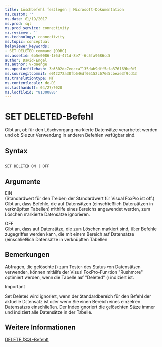 ```yaml
---
title: Löschbefehl festlegen | Microsoft-Dokumentation
ms.custom: ''
ms.date: 01/19/2017
ms.prod: sql
ms.prod_service: connectivity
ms.reviewer: ''
ms.technology: connectivity
ms.topic: conceptual
helpviewer_keywords:
- SET DELETED command [ODBC]
ms.assetid: 6b5e0086-156d-471d-8e7f-6c5fa9686cd5
author: David-Engel
ms.author: v-daenge
ms.openlocfilehash: 3b3302dc7eecca7135dab9dff5afa376169be0f1
ms.sourcegitcommit: e042272a38fb646df05152c676e5cbeae3f9cd13
ms.translationtype: MT
ms.contentlocale: de-DE
ms.lasthandoff: 04/27/2020
ms.locfileid: "81300880"
---
```

# <a name="set-deleted-command"></a>SET DELETED-Befehl
Gibt an, ob für den Löschvorgang markierte Datensätze verarbeitet werden und ob Sie zur Verwendung in anderen Befehlen verfügbar sind.  
  
## <a name="syntax"></a>Syntax  
  
```  
  
SET DELETED ON | OFF  
```  
  
## <a name="arguments"></a>Argumente  
 EIN  
 (Standardwert für den Treiber; der Standardwert für Visual FoxPro ist off.) Gibt an, dass Befehle, die auf Datensätzen (einschließlich Datensätzen in verknüpften Tabellen) mithilfe eines Bereichs angewendet werden, zum Löschen markierte Datensätze ignorieren.  
  
 OFF  
 Gibt an, dass auf Datensätze, die zum Löschen markiert sind, über Befehle zugegriffen werden kann, die mit einem Bereich auf Datensätze (einschließlich Datensätze in verknüpften Tabellen  
  
## <a name="remarks"></a>Bemerkungen  
 Abfragen, die gelöschte () zum Testen des Status von Datensätzen verwenden, können mithilfe der Visual FoxPro-Funktion "Rushmore" optimiert werden, wenn die Tabelle auf "Deleted" () indiziert ist.  
  
> [!IMPORTANT]  
>  Set Deleted wird ignoriert, wenn der Standardbereich für den Befehl der aktuelle Datensatz ist oder wenn Sie einen Bereich eines einzelnen Datensatzes einschließen. Der Index ignoriert die gelöschten Sätze immer und indiziert alle Datensätze in der Tabelle.  
  
## <a name="see-also"></a>Weitere Informationen  
 [DELETE (SQL-Befehl)](../../odbc/microsoft/delete-sql-command.md)
